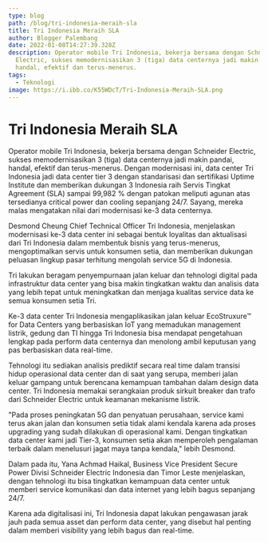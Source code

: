 ```yaml
---
type: blog
path: /blog/tri-indonesia-meraih-sla
title: Tri Indonesia Meraih SLA
author: Blogger Palembang
date: 2022-01-08T14:27:39.328Z
description: Operator mobile Tri Indonesia, bekerja bersama dengan Schneider
  Electric, sukses memodernisasikan 3 (tiga) data centernya jadi makin pandai,
  handal, efektif dan terus-menerus.
tags:
  - Teknologi
image: https://i.ibb.co/K55WDcT/Tri-Indonesia-Meraih-SLA.png
---
```

# Tri Indonesia Meraih SLA

Operator mobile Tri Indonesia, bekerja bersama dengan Schneider Electric, sukses memodernisasikan 3 (tiga) data centernya jadi makin pandai, handal, efektif dan terus-menerus. Dengan modernisasi ini, data center Tri Indonesia jadi data center tier 3 dengan standarisasi dan sertifikasi Uptime Institute dan memberikan dukungan 3 Indonesia raih Servis Tingkat Agreement (SLA) sampai 99,982 % dengan patokan meliputi agunan atas tersedianya critical power dan cooling sepanjang 24/7. Sayang, mereka malas mengatakan nilai dari modernisasi ke-3 data centernya.

Desmond Cheung Chief Technical Officer Tri Indonesia, menjelaskan modernisasi ke-3 data center ini sebagai bentuk loyalitas dan aktualisasi dari Tri Indonesia dalam membentuk bisnis yang terus-menerus, mengoptimalkan servis untuk konsumen setia, dan memberikan dukungan peluasan lingkup pasar terhitung mengolah service 5G di Indonesia.

Tri lakukan beragam penyempurnaan jalan keluar dan tehnologi digital pada infrastruktur data center yang bisa makin tingkatkan waktu dan analisis data yang lebih tepat untuk meningkatkan dan menjaga kualitas service data ke semua konsumen setia Tri.

Ke-3 data center Tri Indonesia mengaplikasikan jalan keluar EcoStruxure™ for Data Centers yang berbasiskan IoT yang memadukan management listrik, gedung dan TI hingga Tri Indonesia bisa mendapat pengetahuan lengkap pada perform data centernya dan menolong ambil keputusan yang pas berbasiskan data real-time.

Tehnologi itu sediakan analisis prediktif secara real time dalam transisi hidup operasional data center dan di saat yang serupa, memberi jalan keluar gampang untuk berencana kemampuan tambahan dalam design data center. Tri Indonesia memakai serangkaian produk sirkuit breaker dan trafo dari Schneider Electric untuk keamanan mekanisme listrik.

"Pada proses peningkatan 5G dan penyatuan perusahaan, service kami terus akan jalan dan konsumen setia tidak alami kendala karena ada proses upgrading yang sudah dilakukan di operasional kami. Dengan tingkatkan data center kami jadi Tier-3, konsumen setia akan memperoleh pengalaman terbaik dalam menelusuri jagat maya tanpa kendala," lebih Desmond.

Dalam pada itu, Yana Achmad Haikal, Business Vice President Secure Power Divisi Schneider Electric Indonesia dan Timor Leste menjelaskan, dengan tehnologi itu bisa tingkatkan kemampuan data center untuk memberi service komunikasi dan data internet yang lebih bagus sepanjang 24/7.

Karena ada digitalisasi ini, Tri Indonesia dapat lakukan pengawasan jarak jauh pada semua asset dan perform data center, yang disebut hal penting dalam memberi visibility yang lebih bagus dan real-time.